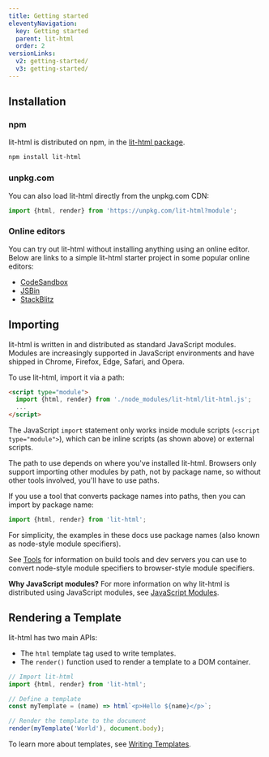 ```yaml
---
title: Getting started
eleventyNavigation:
  key: Getting started
  parent: lit-html
  order: 2
versionLinks:
  v2: getting-started/
  v3: getting-started/
---
```


## Installation

### npm

lit-html is distributed on npm, in the [lit-html package].

```bash
npm install lit-html
```

### unpkg.com

You can also load lit-html directly from the unpkg.com CDN:

```js
import {html, render} from 'https://unpkg.com/lit-html?module';
```

### Online editors

You can try out lit-html without installing anything using an online editor. Below are links to a simple lit-html starter project in some popular online editors:

*   <a href="https://codesandbox.io/s/wq2wm73o28" target="_blank" rel="noopener">CodeSandbox</a>
*   <a href="https://jsbin.com/nahocaq/1/edit?html,output" target="_blank" rel="noopener">JSBin</a>
*   <a href="https://stackblitz.com/edit/js-pku9ae?file=index.js" target="_blank" rel="noopener">StackBlitz</a>

## Importing

lit-html is written in and distributed as standard JavaScript modules.
Modules are increasingly supported in JavaScript environments and have shipped in Chrome, Firefox, Edge, Safari, and Opera.

To use lit-html, import it via a path:

```html
<script type="module">
  import {html, render} from './node_modules/lit-html/lit-html.js';
  ...
</script>
```

The JavaScript `import` statement only works inside module scripts (`<script type="module">`), which can be inline scripts (as shown above) or external scripts.

The path to use depends on where you've installed lit-html. Browsers only support importing other modules by path, not by package name, so without other tools involved, you'll have to use paths.

If you use a tool that converts package names into paths, then you can import by package name:

```js
import {html, render} from 'lit-html';
```

For simplicity, the examples in these docs use package names (also known as node-style module specifiers).

See [Tools](/docs/v1/lit-html/tools/) for information on build tools and dev servers you can use to convert node-style module specifiers to
browser-style module specifiers.

**Why JavaScript modules?** For more information on why lit-html is distributed using JavaScript modules, see [JavaScript Modules](/docs/v1/lit-html/concepts/#javascript-modules).

## Rendering a Template

lit-html has two main APIs:

*   The `html` template tag used to write templates.
*   The `render()` function used to render a template to a DOM container.

```ts
// Import lit-html
import {html, render} from 'lit-html';

// Define a template
const myTemplate = (name) => html`<p>Hello ${name}</p>`;

// Render the template to the document
render(myTemplate('World'), document.body);
```

To learn more about templates, see [Writing Templates](/docs/v1/lit-html/writing-templates/).

[lit-html package]: https://www.npmjs.com/package/lit-html
